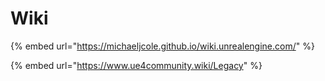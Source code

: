 # Wiki

{% embed url="https://michaeljcole.github.io/wiki.unrealengine.com/" %}

{% embed url="https://www.ue4community.wiki/Legacy" %}

